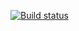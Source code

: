 [![Build status](https://ci.appveyor.com/api/projects/status/5t0a3wlfb5kc224y/branch/main?svg=true)](https://ci.appveyor.com/project/MilenaTabakova/autotesthw4selenide/branch/main)